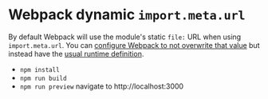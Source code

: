 # Webpack dynamic `import.meta.url`

By default Webpack will use the module's static `file:` URL when using `import.meta.url`. You can [configure Webpack to not overwrite that value](https://webpack.js.org/configuration/module/#moduleparserjavascriptimportmeta) but instead have the [usual runtime definition](https://developer.mozilla.org/en-US/docs/Web/JavaScript/Reference/Operators/import.meta#url).

- `npm install`
- `npm run build`
- `npm run preview` navigate to http://localhost:3000
